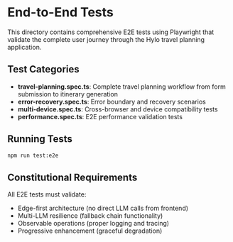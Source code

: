 # End-to-End Tests

This directory contains comprehensive E2E tests using Playwright that validate the complete user journey through the Hylo travel planning application.

## Test Categories

- **travel-planning.spec.ts**: Complete travel planning workflow from form submission to itinerary generation
- **error-recovery.spec.ts**: Error boundary and recovery scenarios
- **multi-device.spec.ts**: Cross-browser and device compatibility tests
- **performance.spec.ts**: E2E performance validation tests

## Running Tests

```bash
npm run test:e2e
```

## Constitutional Requirements

All E2E tests must validate:

- Edge-first architecture (no direct LLM calls from frontend)
- Multi-LLM resilience (fallback chain functionality)
- Observable operations (proper logging and tracing)
- Progressive enhancement (graceful degradation)
